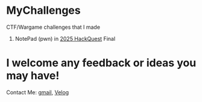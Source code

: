 # MyChallenges
CTF/Wargame challenges that I made

1. NotePad (pwn) in [2025 HackQuest](https://www.kaist.ac.kr/news/html/news/?mode=V&mng_no=48010) Final


# I welcome any feedback or ideas you may have!
Contact Me: [gmail](leeyounjun79@gmail.com), [Velog](http://velog.io/@mntly)
